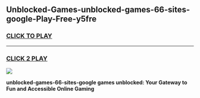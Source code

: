 
## Unblocked-Games-unblocked-games-66-sites-google-Play-Free-y5fre
<h3>
<a href="https://premium76.site?title=unblocked-games-66-sites-google&ref=24M">CLICK TO PLAY</a></h3>
<hr>

<h3>
<a href="https://premium76.site?title=unblocked-games-66-sites-google&ref=24M">CLICK 2 PLAY</a>
  
</h3>

<a href="https://premium76.site?title=unblocked-games-66-sites-google&ref=24M"><img src="https://clearcache.store/games.png"></a>


**unblocked-games-66-sites-google games unblocked: Your Gateway to Fun and Accessible Online Gaming**
